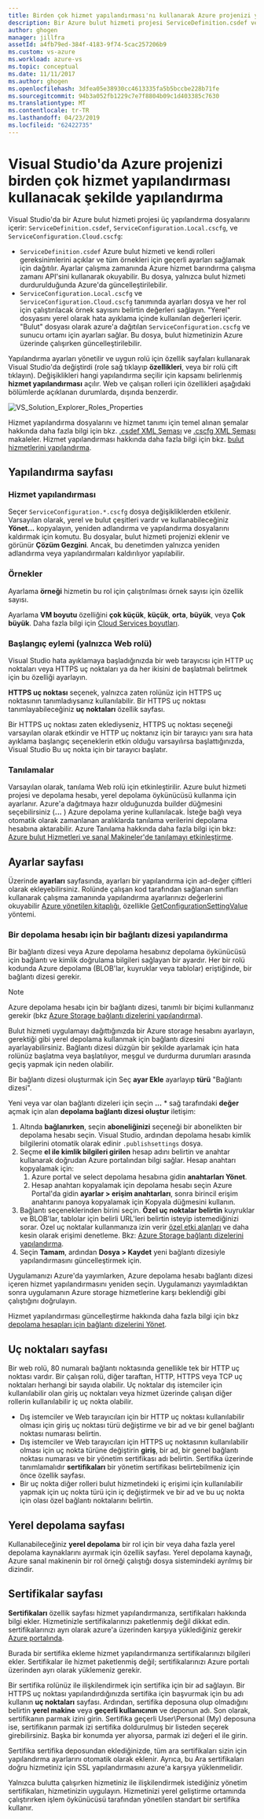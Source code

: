 ```yaml
---
title: Birden çok hizmet yapılandırması'nı kullanarak Azure projenizi yapılandırma | Microsoft Docs
description: Bir Azure bulut hizmeti projesi ServiceDefinition.csdef ve ServiceConfiguration.Local.cscfg ServiceConfiguration.Cloud.cscfg dosyaları değiştirerek yapılandırmayı öğrenin.
author: ghogen
manager: jillfra
assetId: a4fb79ed-384f-4183-9f74-5cac257206b9
ms.custom: vs-azure
ms.workload: azure-vs
ms.topic: conceptual
ms.date: 11/11/2017
ms.author: ghogen
ms.openlocfilehash: 3dfea05e38930cc4613335fa5b5bccbe228b71fe
ms.sourcegitcommit: 94b3a052fb1229c7e7f8804b09c1d403385c7630
ms.translationtype: MT
ms.contentlocale: tr-TR
ms.lasthandoff: 04/23/2019
ms.locfileid: "62422735"
---
```

# <a name="configuring-your-azure-project-in-visual-studio-to-use-multiple-service-configurations"></a>Visual Studio'da Azure projenizi birden çok hizmet yapılandırması kullanacak şekilde yapılandırma

Visual Studio'da bir Azure bulut hizmeti projesi üç yapılandırma dosyalarını içerir: `ServiceDefinition.csdef`, `ServiceConfiguration.Local.cscfg`, ve `ServiceConfiguration.Cloud.cscfg`:

- `ServiceDefinition.csdef` Azure bulut hizmeti ve kendi rolleri gereksinimlerini açıklar ve tüm örnekleri için geçerli ayarları sağlamak için dağıtılır. Ayarlar çalışma zamanında Azure hizmet barındırma çalışma zamanı API'sini kullanarak okuyabilir. Bu dosya, yalnızca bulut hizmeti durdurulduğunda Azure'da güncelleştirilebilir.
- `ServiceConfiguration.Local.cscfg` ve `ServiceConfiguration.Cloud.cscfg` tanımında ayarları dosya ve her rol için çalıştırılacak örnek sayısını belirtin değerleri sağlayın. "Yerel" dosyasını yerel olarak hata ayıklama içinde kullanılan değerleri içerir. "Bulut" dosyası olarak azure'a dağıtılan `ServiceConfiguration.cscfg` ve sunucu ortamı için ayarları sağlar. Bu dosya, bulut hizmetinizin Azure üzerinde çalışırken güncelleştirilebilir.

Yapılandırma ayarları yönetilir ve uygun rolü için özellik sayfaları kullanarak Visual Studio'da değiştirdi (role sağ tıklayıp **özellikleri**, veya bir rolü çift tıklayın). Değişiklikleri hangi yapılandırma seçilir için kapsamı belirlenmiş **hizmet yapılandırması** açılır. Web ve çalışan rolleri için özellikleri aşağıdaki bölümlerde açıklanan durumlarda, dışında benzerdir.

![VS_Solution_Explorer_Roles_Properties](./media/vs-azure-tools-multiple-services-project-configurations/IC784076.png)

Hizmet yapılandırma dosyalarını ve hizmet tanımı için temel alınan şemalar hakkında daha fazla bilgi için bkz. [.csdef XML Şeması](/azure/cloud-services/schema-csdef-file) ve [.cscfg XML Şeması](/azure/cloud-services/schema-cscfg-file) makaleler. Hizmet yapılandırması hakkında daha fazla bilgi için bkz. [bulut hizmetlerini yapılandırma](/azure/cloud-services/cloud-services-how-to-configure-portal).

## <a name="configuration-page"></a>Yapılandırma sayfası

### <a name="service-configuration"></a>Hizmet yapılandırması

Seçer `ServiceConfiguration.*.cscfg` dosya değişikliklerden etkilenir. Varsayılan olarak, yerel ve bulut çeşitleri vardır ve kullanabileceğiniz **Yönet...**  kopyalayın, yeniden adlandırma ve yapılandırma dosyalarını kaldırmak için komutu. Bu dosyalar, bulut hizmeti projenizi eklenir ve görünür **Çözüm Gezgini**. Ancak, bu denetimden yalnızca yeniden adlandırma veya yapılandırmaları kaldırılıyor yapılabilir.

### <a name="instances"></a>Örnekler

Ayarlama **örneği** hizmetin bu rol için çalıştırılması örnek sayısı için özellik sayısı.

Ayarlama **VM boyutu** özelliğini **çok küçük**, **küçük**, **orta**, **büyük**, veya **Çok büyük**.  Daha fazla bilgi için [Cloud Services boyutları](/azure/cloud-services/cloud-services-sizes-specs).

### <a name="startup-action-web-role-only"></a>Başlangıç eylemi (yalnızca Web rolü)

Visual Studio hata ayıklamaya başladığınızda bir web tarayıcısı için HTTP uç noktaları veya HTTPS uç noktaları ya da her ikisini de başlatmalı belirtmek için bu özelliği ayarlayın.

**HTTPS uç noktası** seçenek, yalnızca zaten rolünüz için HTTPS uç noktasının tanımladıysanız kullanılabilir. Bir HTTPS uç noktası tanımlayabileceğiniz **uç noktaları** özellik sayfası.

Bir HTTPS uç noktası zaten eklediyseniz, HTTPS uç noktası seçeneği varsayılan olarak etkindir ve HTTP uç noktanız için bir tarayıcı yanı sıra hata ayıklama başlangıç seçeneklerin etkin olduğu varsayılırsa başlattığınızda, Visual Studio Bu uç nokta için bir tarayıcı başlatır.

### <a name="diagnostics"></a>Tanılamalar

Varsayılan olarak, tanılama Web rolü için etkinleştirilir. Azure bulut hizmeti projesi ve depolama hesabı, yerel depolama öykünücüsü kullanma için ayarlanır. Azure'a dağıtmaya hazır olduğunuzda builder düğmesini seçebilirsiniz (**...** ) Azure depolama yerine kullanılacak. İsteğe bağlı veya otomatik olarak zamanlanan aralıklarda tanılama verilerini depolama hesabına aktarabilir. Azure Tanılama hakkında daha fazla bilgi için bkz: [Azure bulut Hizmetleri ve sanal Makineler'de tanılamayı etkinleştirme](/azure/cloud-services/cloud-services-dotnet-diagnostics).

## <a name="settings-page"></a>Ayarlar sayfası

Üzerinde **ayarları** sayfasında, ayarları bir yapılandırma için ad-değer çiftleri olarak ekleyebilirsiniz. Rolünde çalışan kod tarafından sağlanan sınıfları kullanarak çalışma zamanında yapılandırma ayarlarınızı değerlerini okuyabilir [Azure yönetilen kitaplığı](http://go.microsoft.com/fwlink?LinkID=171026), özellikle [GetConfigurationSettingValue](https://msdn.microsoft.com/library/azure/microsoft.windowsazure.serviceruntime.roleenvironment.getconfigurationsettingvalue.aspx) yöntemi.

### <a name="configuring-a-connection-string-for-a-storage-account"></a>Bir depolama hesabı için bir bağlantı dizesi yapılandırma

Bir bağlantı dizesi veya Azure depolama hesabınız depolama öykünücüsü için bağlantı ve kimlik doğrulama bilgileri sağlayan bir ayardır. Her bir rolü kodunda Azure depolama (BLOB'lar, kuyruklar veya tablolar) eriştiğinde, bir bağlantı dizesi gerekir.

> [!Note]
> Azure depolama hesabı için bir bağlantı dizesi, tanımlı bir biçimi kullanmanız gerekir (bkz [Azure Storage bağlantı dizelerini yapılandırma](/azure/storage/common/storage-configure-connection-string)).

Bulut hizmeti uygulamayı dağıttığınızda bir Azure storage hesabını ayarlayın, gerektiği gibi yerel depolama kullanmak için bağlantı dizesini ayarlayabilirsiniz. Bağlantı dizesi düzgün bir şekilde ayarlamak için hata rolünüz başlatma veya başlatılıyor, meşgul ve durdurma durumları arasında geçiş yapmak için neden olabilir.

Bir bağlantı dizesi oluşturmak için Seç **ayar Ekle** ayarlayıp **türü** "Bağlantı dizesi".

Yeni veya var olan bağlantı dizeleri için seçin **...** * sağ tarafındaki **değer** açmak için alan **depolama bağlantı dizesi oluştur** iletişim:

1. Altında **bağlanırken**, seçin **aboneliğinizi** seçeneği bir abonelikten bir depolama hesabı seçin. Visual Studio, ardından depolama hesabı kimlik bilgilerini otomatik olarak edinir `.publishsettings` dosya.
1. Seçme **el ile kimlik bilgileri girilen** hesap adını belirtin ve anahtar kullanarak doğrudan Azure portalından bilgi sağlar. Hesap anahtarı kopyalamak için:
    1. Azure portal ve select depolama hesabına gidin **anahtarları Yönet**.
    1. Hesap anahtarı kopyalamak için depolama hesabı seçin Azure Portal'da gidin **ayarlar > erişim anahtarları**, sonra birincil erişim anahtarını panoya kopyalamak için Kopyala düğmesini kullanın.
1. Bağlantı seçeneklerinden birini seçin. **Özel uç noktalar belirtin** kuyruklar ve BLOB'lar, tablolar için belirli URL'leri belirtin isteyip istemediğinizi sorar. Özel uç noktalar kullanmanıza izin verir [özel etki alanları](/azure/storage/blobs/storage-custom-domain-name) ve daha kesin olarak erişimi denetleme. Bkz: [Azure Storage bağlantı dizelerini yapılandırma](/azure/storage/common/storage-configure-connection-string).
1. Seçin **Tamam**, ardından **Dosya > Kaydet** yeni bağlantı dizesiyle yapılandırmasını güncelleştirmek için.

Uygulamanızı Azure'da yayımlarken, Azure depolama hesabı bağlantı dizesi içeren hizmet yapılandırmasını yeniden seçin. Uygulamanızı yayımladıktan sonra uygulamanın Azure storage hizmetlerine karşı beklendiği gibi çalıştığını doğrulayın.

Hizmet yapılandırması güncelleştirme hakkında daha fazla bilgi için bkz [depolama hesapları için bağlantı dizelerini Yönet](vs-azure-tools-configure-roles-for-cloud-service.md#manage-connection-strings-for-storage-accounts).

## <a name="endpoints-page"></a>Uç noktaları sayfası

Bir web rolü, 80 numaralı bağlantı noktasında genellikle tek bir HTTP uç noktası vardır. Bir çalışan rolü, diğer taraftan, HTTP, HTTPS veya TCP uç noktaları herhangi bir sayıda olabilir. Uç noktalar dış istemciler için kullanılabilir olan giriş uç noktaları veya hizmet üzerinde çalışan diğer rollerin kullanılabilir iç uç nokta olabilir.

- Dış istemciler ve Web tarayıcıları için bir HTTP uç noktası kullanılabilir olması için giriş uç noktası türü değiştirme ve bir ad ve bir genel bağlantı noktası numarası belirtin.
- Dış istemciler ve Web tarayıcıları için HTTPS uç noktasının kullanılabilir olması için uç nokta türüne değiştirin **giriş**, bir ad, bir genel bağlantı noktası numarası ve bir yönetim sertifikası adı belirtin. Sertifika üzerinde tanımlamalıdır **sertifikaları** bir yönetim sertifikası belirtebilmeniz için önce özellik sayfası.
- Bir uç nokta diğer rolleri bulut hizmetindeki iç erişimi için kullanılabilir yapmak için uç nokta türü için iç değiştirmek ve bir ad ve bu uç nokta için olası özel bağlantı noktalarını belirtin.

## <a name="local-storage-page"></a>Yerel depolama sayfası

Kullanabileceğiniz **yerel depolama** bir rol için bir veya daha fazla yerel depolama kaynaklarını ayırmak için özellik sayfası. Yerel depolama kaynağı, Azure sanal makinenin bir rol örneği çalıştığı dosya sistemindeki ayrılmış bir dizindir.

## <a name="certificates-page"></a>Sertifikalar sayfası

**Sertifikaları** özellik sayfası hizmet yapılandırmanıza, sertifikaları hakkında bilgi ekler. Hizmetinizle sertifikalarınızı paketlenmiş değil dikkat edin. sertifikalarınızı ayrı olarak azure'a üzerinden karşıya yüklediğiniz gerekir [Azure portalında](http://portal.azure.com).

Burada bir sertifika ekleme hizmet yapılandırmanıza sertifikalarınızı bilgileri ekler. Sertifikalar ile hizmet paketlenmiş değil; sertifikalarınızı Azure portalı üzerinden ayrı olarak yüklemeniz gerekir.

Bir sertifika rolünüz ile ilişkilendirmek için sertifika için bir ad sağlayın. Bir HTTPS uç noktası yapılandırdığınızda sertifika için başvurmak için bu adı kullanın **uç noktaları** sayfası. Ardından, sertifika deposuna olup olmadığını belirtin **yerel makine** veya **geçerli kullanıcının** ve deponun adı. Son olarak, sertifikanın parmak izini girin. Sertifika geçerli User\Personal (My) deposuna ise, sertifikanın parmak izi sertifika doldurulmuş bir listeden seçerek girebilirsiniz. Başka bir konumda yer alıyorsa, parmak izi değeri el ile girin.

Sertifika sertifika deposundan eklediğinizde, tüm ara sertifikaları sizin için yapılandırma ayarlarını otomatik olarak eklenir. Ayrıca, bu Ara sertifikaları doğru hizmetiniz için SSL yapılandırmasını azure'a karşıya yüklenmelidir.

Yalnızca bulutta çalışırken hizmetiniz ile ilişkilendirmek istediğiniz yönetim sertifikaları, hizmetinizin uygulayın. Hizmetinizi yerel geliştirme ortamında çalıştırırken işlem öykünücüsü tarafından yönetilen standart bir sertifika kullanır.
